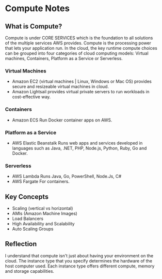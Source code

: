 # Compute Notes

## What is Compute?

Compute is under CORE SERVICES which is the foundation to all solutions of the multiple services AWS provides.
Compute is the processing power that lets your application run. In the cloud, the key runtime compute choices can be grouped into four categories of cloud computing models: Virtual machines, Containers, Platform as a Service or Serverless.

### Virtual Machines
- Amazon EC2 (virtual machines | Linux, Windows or Mac OS)
  provides secure and resizeable virtual machines in cloud. 
- Amazon Lightsail
  provides virtual private servers to run workloads in cost-effective way.

### Containers
- Amazon ECS
  Run Docker container apps on AWS.

### Platform as a Service
- AWS Elastic Beanstalk
  Runs web apps and services developed in languages such as Java, .NET, PHP, Node.js, Python, Ruby, Go and Docker.

### Serverless
- AWS Lambda
  Runs Java, Go, PowerShell, Node.Js, C#
- AWS Fargate
  For containers.


## Key Concepts
- Scaling (vertical vs horizontal)
- AMIs (Amazon Machine Images)
- Load Balancers
- High Availability and Scalability
- Auto Scaling Groups 

## Reflection
I understand that compute isn't just about having your environment on the cloud. The instance type that you specify determines the hardware of the host computer used. Each instance type offers different compute, memory and storage capabilities.
